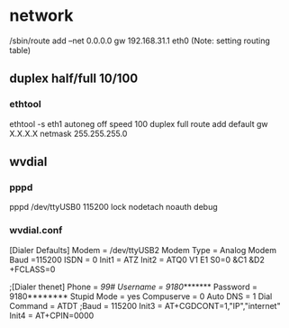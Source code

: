 # network
/sbin/route add –net 0.0.0.0 gw 192.168.31.1 eth0 (Note: setting routing table)
## duplex half/full 10/100
### ethtool
ethtool -s eth1 autoneg off speed 100 duplex full
route add default gw X.X.X.X netmask 255.255.255.0

## wvdial
### pppd
pppd /dev/ttyUSB0 115200 lock nodetach noauth debug

### wvdial.conf

[Dialer Defaults]
Modem = /dev/ttyUSB2
Modem Type = Analog Modem
Baud =115200
ISDN = 0
Init1 = ATZ
Init2 = ATQ0 V1 E1 S0=0 &C1 &D2 +FCLASS=0

;[Dialer thenet]
Phone = *99#
Username = 9180********
Password = 9180********
Stupid Mode = yes
Compuserve = 0
Auto DNS = 1
Dial Command = ATDT
;Baud = 115200
Init3 = AT+CGDCONT=1,"IP","internet"
Init4 = AT+CPIN=0000
